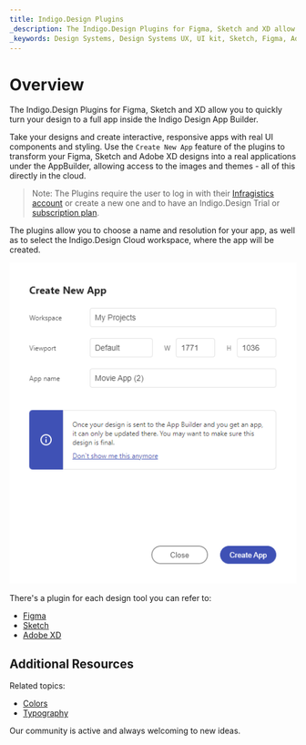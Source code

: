 ```yaml
---
title: Indigo.Design Plugins
_description: The Indigo.Design Plugins for Figma, Sketch and XD allow you to quickly turn your design to a full app inside the Indigo Design App Builder.
_keywords: Design Systems, Design Systems UX, UI kit, Sketch, Figma, AdobeXD, Ignite UI for Angular, Sketch to Angular, Figma to Angular, XD to Angular, Angular, Angular Design System, Export code from Sketch, Export code from Figma, Export code from XD, Design Kits for Angular, Sketch HTML, Figma to HTML, XD to HTML, Sketch UI kits, Figma UI kits, XD UI kits, Sketch Theme, Theme Editor
---
```


# Overview

The Indigo.Design Plugins for Figma, Sketch and XD allow you to quickly turn your design to a full app inside the Indigo Design App Builder.

Take your designs and create interactive, responsive apps with real UI components and styling. Use the `Create New App` feature of the plugins to transform your Figma, Sketch and Adobe XD designs into a real applications under the AppBuilder, allowing access to the images and themes - all of this directly in the cloud.

> Note: The Plugins require the user to log in with their [Infragistics account](https://www.infragistics.com/) or create a new one and to have an Indigo.Design Trial or [subscription plan](https://www.infragistics.com/products/indigo-design/pricing).

The plugins allow you to choose a name and resolution for your app, as well as to select the Indigo.Design Cloud workspace, where the app will be created.

<img class="responsive-img" src="../images/create-from-common.png" />

There's a plugin for each design tool you can refer to:
- [Figma](../plugins/figma-plugin.md)
- [Sketch](../plugins/sketch-plugin.md)
- [Adobe XD](../plugins/xd-plugin.md)

## Additional Resources

Related topics:

- [Colors](../style/colors.md)
- [Typography](../style/typography.md)

Our community is active and always welcoming to new ideas.